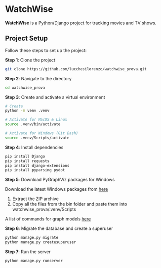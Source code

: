 # WatchWise

**WatchWise** is a Python/Django project for tracking movies and TV shows.

## Project Setup

Follow these steps to set up the project:

**Step 1**: Clone the project

```bash
git clone https://github.com/lucchesilorenzo/watchwise_prova.git
```

**Step 2**: Navigate to the directory

```bash
cd watchwise_prova
```

**Step 3**: Create and activate a virtual environment

```bash
# Create
python -m venv .venv

# Activate for MacOS & Linux
source .venv/bin/activate

# Activate for Windows (Git Bash)
source .venv/Scripts/activate
```

**Step 4**: Install dependencies

```bash
pip install Django
pip install requests
pip install django-extensions
pip install pyparsing pydot
```

**Step 5**: Download PyGraphViz packages for Windows

Download the latest Windows packages from
[here](https://graphviz.org/download)

1. Extract the ZIP archive
2. Copy all the files from the bin folder and paste them into watchwise_prova/.venv/Scripts

A list of commands for graph models
[here](https://django-extensions.readthedocs.io/en/latest/graph_models.html)

**Step 6**: Migrate the database and create a superuser

```bash
python manage.py migrate
python manage.py createsuperuser
```

**Step 7**: Run the server

```bash
python manage.py runserver
```
